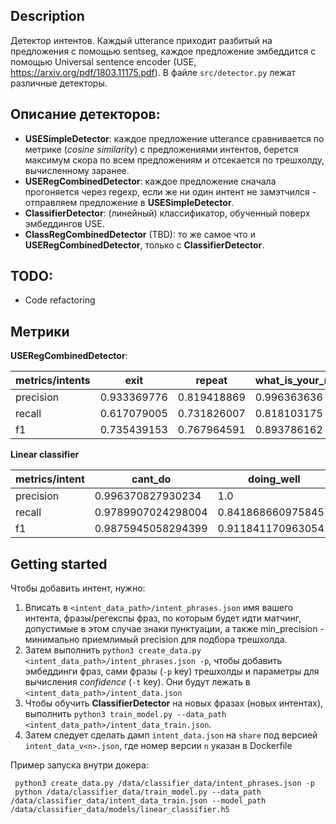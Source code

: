 ## Description

Детектор интентов. Каждый utterance приходит разбитый на предложения с помощью sentseg, каждое предложение
эмбеддится с помощью Universal sentence encoder (USE, https://arxiv.org/pdf/1803.11175.pdf).
В файле `src/detector.py` лежат различные детекторы.

## Описание детекторов:

- **USESimpleDetector**:  каждое предложение utterance сравнивается по метрике (*cosine similarity*) с предложениями интентов, берется максимум скора по всем предложениям и отсекается по трешхолду, вычисленному заранее.
- **USERegCombinedDetector**: каждое предложение сначала прогоняется через regexp, если же ни один интент не замэтчился - отправляем предложение в **USESimpleDetector**.
- **ClassifierDetector**: (линейный) классификатор, обученный поверх эмбеддингов USE.
- **ClassRegCombinedDetector** (TBD): то же самое что и **USERegCombinedDetector**, только c **ClassifierDetector**.

## TODO:

- Code refactoring

## Метрики

**USERegCombinedDetector**:

| metrics/intents | exit        | repeat      | what\_is\_your\_name | where\_are\_you\_from | what\_can\_you\_do | who\_made\_you | what\_is\_your\_job |
|-----------------|-------------|-------------|----------------------|-----------------------|--------------------|----------------|---------------------|
| precision       | 0.933369776 | 0.819418869 | 0.996363636          | 0.958124098           | 0.851321586        | 0.876727199    | 0.92990404          |
| recall          | 0.617079005 | 0.731826007 | 0.818103175          | 0.87984127            | 0.72               | 0.877472177    | 0.905040404         |
| f1              | 0.735439153 | 0.767964591 | 0.893786162          | 0.909311858           | 0.670418219        | 0.874162102    | 0.912530126         |

**Linear classifier**

| metrics/intent | cant\_do            | doing\_well         | dont\_understand    | exit                | lets\_chat\_about   | no                  | opinion\_request    | repeat              | stupid              | tell\_me\_a\_story  | tell\_me\_more      | topic\_switching    | weather\_forecast\_intent | what\_can\_you\_do  | what\_is\_your\_job | what\_is\_your\_name | what\_time           | where\_are\_you\_from | who\_made\_you      | yes                 |
|----------------|---------------------|---------------------|---------------------|---------------------|---------------------|---------------------|---------------------|---------------------|---------------------|---------------------|---------------------|---------------------|---------------------------|---------------------|---------------------|----------------------|----------------------|-----------------------|---------------------|---------------------|
| precision      | 0\.996370827930234  | 1\.0                | 0\.9963139895369914 | 0\.976848369399141  | 0\.9980131016611729 | 0\.98259640923863   | 0\.9967476604124078 | 1\.0                | 0\.9915204483975734 | 1\.0                | 1\.0                | 0\.9938837358914336 | 0\.9981449057007502       | 0\.9457619876521479 | 0\.9834451345755694 | 0\.9954545454545455  | 0\.4                 | 0\.9979233801034255   | 0\.9842851620862507 | 0\.9989473684210527 |
| recall         | 0\.9789907024298004 | 0\.8418686609758457 | 0\.9612128273947134 | 0\.8852047711902987 | 0\.7815816203758551 | 0\.7292528054953611 | 0\.9930852795250376 | 0\.9606103041529309 | 0\.9339179376498782 | 0\.9954179988769324 | 0\.7009442054333695 | 0\.975010632291602  | 0\.9809229005599981       | 0\.680864462197054  | 0\.7706581286360698 | 0\.7832070707070706  | 0\.10833333333333332 | 0\.9268384477169841   | 0\.9664957811945529 | 0\.5560519627197736 |
| f1             | 0\.9875945058294399 | 0\.9118411709630541 | 0\.9783849317626867 | 0\.9287165438688353 | 0\.8761461561467232 | 0\.8350542929671784 | 0\.9949123130751806 | 0\.9797954964671032 | 0\.9617408474913504 | 0\.9976824122078183 | 0\.819892689538017  | 0\.9843307745941875 | 0\.9894513879675697       | 0\.7842091598255596 | 0\.8606044927745723 | 0\.8700951447994909  | 0\.16369047619047622 | 0\.960758547879826    | 0\.9746511535963178 | 0\.711350597533756  |


## Getting started

Чтобы добавить интент, нужно:
 1. Вписать в `<intent_data_path>/intent_phrases.json` имя вашего интента, фразы/регекспы фраз, по которым будет идти матчинг, допустимые в этом случае знаки пунктуации, а также min_precision - минимально приемлимый precision для подбора трешхолда.
 2. Затем выполнить `python3 create_data.py <intent_data_path>/intent_phrases.json -p`, чтобы добавить эмбеддинги фраз, сами фразы (`-p` key) трешхолды и параметры для вычисления *confidence* (`-t` key). Они будут лежать в `<intent_data_path>/intent_data.json`
 3. Чтобы обучить **ClassifierDetector** на новых фразах (новых интентах), выполнить `python3 train_model.py --data_path <intent_data_path>/intent_data_train.json`.
 4. Затем следует сделать дамп `intent_data.json` на `share` под версией `intent_data_v<n>.json`, где номер версии `n` указан в Dockerfile

Пример запуска внутри докера:
 ```
  python3 create_data.py /data/classifier_data/intent_phrases.json -p
  python /data/classifier_data/train_model.py --data_path /data/classifier_data/intent_data_train.json --model_path /data/classifier_data/models/linear_classifier.h5
 ```
